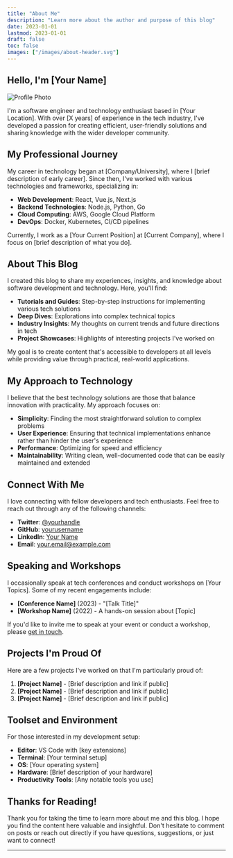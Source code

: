 ```yaml
---
title: "About Me"
description: "Learn more about the author and purpose of this blog"
date: 2023-01-01
lastmod: 2023-01-01
draft: false
toc: false
images: ["/images/about-header.svg"]
---
```


## Hello, I'm [Your Name]

![Profile Photo](/images/author.svg)

I'm a software engineer and technology enthusiast based in [Your Location]. With over [X years] of experience in the tech industry, I've developed a passion for creating efficient, user-friendly solutions and sharing knowledge with the wider developer community.

## My Professional Journey

My career in technology began at [Company/University], where I [brief description of early career]. Since then, I've worked with various technologies and frameworks, specializing in:

- **Web Development**: React, Vue.js, Next.js
- **Backend Technologies**: Node.js, Python, Go
- **Cloud Computing**: AWS, Google Cloud Platform
- **DevOps**: Docker, Kubernetes, CI/CD pipelines

Currently, I work as a [Your Current Position] at [Current Company], where I focus on [brief description of what you do].

## About This Blog

I created this blog to share my experiences, insights, and knowledge about software development and technology. Here, you'll find:

- **Tutorials and Guides**: Step-by-step instructions for implementing various tech solutions
- **Deep Dives**: Explorations into complex technical topics
- **Industry Insights**: My thoughts on current trends and future directions in tech
- **Project Showcases**: Highlights of interesting projects I've worked on

My goal is to create content that's accessible to developers at all levels while providing value through practical, real-world applications.

## My Approach to Technology

I believe that the best technology solutions are those that balance innovation with practicality. My approach focuses on:

- **Simplicity**: Finding the most straightforward solution to complex problems
- **User Experience**: Ensuring that technical implementations enhance rather than hinder the user's experience
- **Performance**: Optimizing for speed and efficiency
- **Maintainability**: Writing clean, well-documented code that can be easily maintained and extended

## Connect With Me

I love connecting with fellow developers and tech enthusiasts. Feel free to reach out through any of the following channels:

- **Twitter**: [@yourhandle](https://twitter.com/yourhandle)
- **GitHub**: [yourusername](https://github.com/yourusername)
- **LinkedIn**: [Your Name](https://linkedin.com/in/yourprofile)
- **Email**: your.email@example.com

## Speaking and Workshops

I occasionally speak at tech conferences and conduct workshops on [Your Topics]. Some of my recent engagements include:

- **[Conference Name]** (2023) - "[Talk Title]"
- **[Workshop Name]** (2022) - A hands-on session about [Topic]

If you'd like to invite me to speak at your event or conduct a workshop, please [get in touch](mailto:your.email@example.com).

## Projects I'm Proud Of

Here are a few projects I've worked on that I'm particularly proud of:

1. **[Project Name]** - [Brief description and link if public]
2. **[Project Name]** - [Brief description and link if public]
3. **[Project Name]** - [Brief description and link if public]

## Toolset and Environment

For those interested in my development setup:

- **Editor**: VS Code with [key extensions]
- **Terminal**: [Your terminal setup]
- **OS**: [Your operating system]
- **Hardware**: [Brief description of your hardware]
- **Productivity Tools**: [Any notable tools you use]

## Thanks for Reading!

Thank you for taking the time to learn more about me and this blog. I hope you find the content here valuable and insightful. Don't hesitate to comment on posts or reach out directly if you have questions, suggestions, or just want to connect!

---